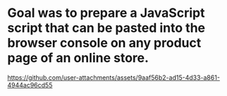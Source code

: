 # Goal was to prepare a JavaScript script that can be pasted into the browser console on any product page of an online store.

https://github.com/user-attachments/assets/9aaf56b2-ad15-4d33-a861-4944ac96cd55

